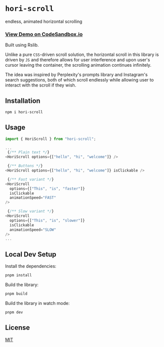 # `hori-scroll`

endless, animated horizontal scrolling

### [View Demo on CodeSandbox.io](https://codesandbox.io/p/devbox/boring-star-jkz2yj)

Built using Rslib.

Unlike a pure `CSS`-driven scroll solution, the horizontal scroll in this library is driven by `JS` and therefore allows for user interference and upon user's cursor leaving the container, the scrolling animation continues infinitely.

The idea was inspired by Perplexity's prompts library and Instagram's search suggestions, both of which scroll endlessly while allowing user to interact with the scroll if they wish.


## Installation

```bash
npm i hori-scroll
```

## Usage

```js
import { HoriScroll } from "hori-scroll";

...
 {/** Plain text */}
<HoriScroll options={["hello", "hi", "welcome"]} />

 {/** Buttons */}
<HoriScroll options={["hello", "hi", "welcome"]} isClickable />

 {/** Fast variant */}
<HoriScroll
  options={["This", "is", "faster"]}
  isClickable
  animationSpeed="FAST"
/>

 {/** Slow variant */}
<HoriScroll
  options={["This", "is", "slower"]}
  isClickable
  animationSpeed="SLOW"
/>
...
```

## Local Dev Setup

Install the dependencies:

```bash
pnpm install
```

Build the library:

```bash
pnpm build
```

Build the library in watch mode:

```bash
pnpm dev
```

## License

[MIT](https://choosealicense.com/licenses/mit/)
